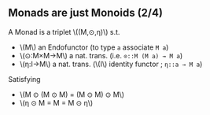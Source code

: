 Monads are just Monoids (2/4)
-----------------------------

A Monad is a triplet \\((M,⊙,η)\\) s.t.

- \\(M\\) an <span class="yellow">Endofunctor</span> (to type `a` associate `M a`)
- \\(⊙:M×M→M\\) a <span class="yellow">nat. trans.</span> (i.e. `⊙::M (M a) → M a`)
- \\(η:I→M\\)  a <span class="yellow">nat. trans.</span> (\\(I\\) identity functor ; `η::a → M a`)

Satisfying

- \\(M ⊙ (M ⊙ M) = (M ⊙ M) ⊙ M\\)
- \\(η ⊙ M = M = M ⊙ η\\)
